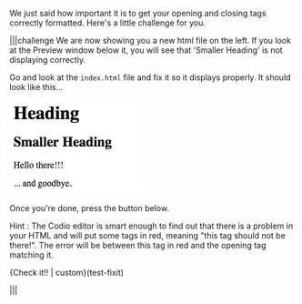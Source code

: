We just said how important it is to get your opening and closing tags correctly formatted. Here's a little challenge for you.

|||challenge
We are now showing you a new html file on the left. If you look at the Preview window below it, you will see that 'Smaller Heading' is not displaying correctly. 

Go and look at the `index.html` file and fix it so it displays properly. It should look like this...

![](.guides/img/fixit-02.png)

Once you're done, press the button below.

Hint : The Codio editor is smart enough to find out that there is a problem in your HTML and will put some tags in red, meaning "this tag should not be there!". The error will be between this tag in red and the opening tag matching it.

{Check it!! | custom}(test-fixit)

|||

